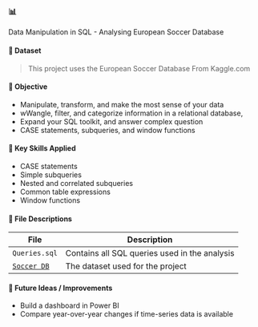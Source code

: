 ### 📊 
Data Manipulation in SQL - Analysing European Soccer Database

#### 📁 Dataset
> This project uses the European Soccer Database From Kaggle.com

#### 🎯 Objective
- Manipulate, transform, and make the most sense of your data
- wWangle, filter, and categorize information in a relational database, 
- Expand your SQL toolkit, and answer complex question
- CASE statements, subqueries, and window functions

#### 🧠 Key Skills Applied
- CASE statements
- Simple subqueries
- Nested and correlated subqueries
- Common table expressions
- Window functions

#### 🧾 File Descriptions
| File | Description |
|------|-------------|
| `Queries.sql` | Contains all SQL queries used in the analysis |
| [`Soccer DB`](https://www.kaggle.com/datasets/hugomathien/soccer) | The dataset used for the project |

#### 💭 Future Ideas / Improvements
- Build a dashboard in Power BI  
- Compare year-over-year changes if time-series data is available
